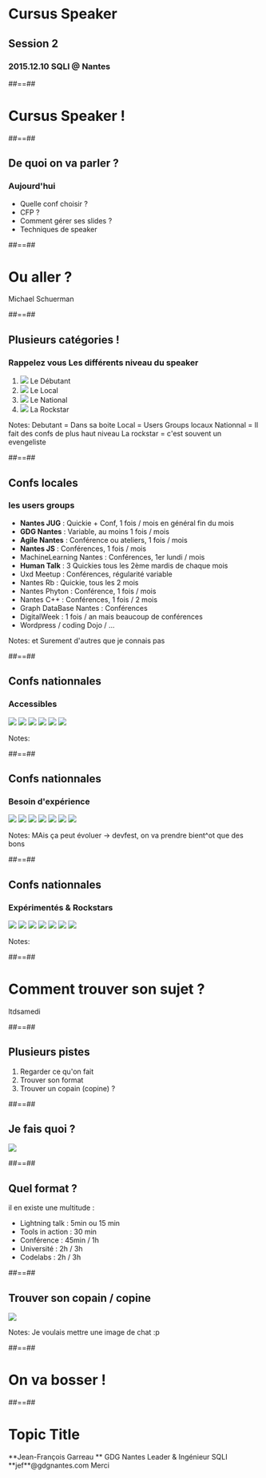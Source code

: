 
<!-- .slide: class="first-slide" -->

# **Cursus Speaker**
## **Session 2**

### 2015.12.10 SQLI @ **Nantes**

##==##

<!-- .slide: class="transition-white" -->

# Cursus Speaker ! 

##==##

## De quoi on va parler ?

### Aujourd'hui 

* Quelle conf choisir ? 
* CFP ?
* Comment gérer ses slides ?
* Techniques de speaker

##==##

<!-- .slide: data-background="/assets/images/choix_conf.jpg" data-state="hidefooter" class="transition" -->

# Ou aller ?

<div class="copyright">Michael Schuerman</div>

##==##


## Plusieurs catégories ! 

### Rappelez vous Les différents niveau du speaker

1. ![](/assets/images/Timide.jpg) <!-- .element: class="h-100" --> Le Débutant
2. ![](/assets/images/francky_trichet.jpg) <!-- .element: class="h-100" --> Le Local
3. ![](/assets/images/ft-l-verou.jpg) <!-- .element: class="h-100" --> Le National
4. ![](/assets/images/musk.jpeg) <!-- .element: class="h-100" --> La Rockstar

Notes:
Debutant = Dans sa boite
Local = Users Groups locaux
Nationnal = Il fait des confs de plus haut niveau
La rockstar = c'est souvent un evengeliste


##==##

## Confs locales 
### les users groups

* **Nantes JUG** : Quickie + Conf, 1 fois / mois en général fin du mois
* **GDG Nantes** : Variable, au moins 1 fois / mois
* **Agile Nantes** : Conférence ou ateliers, 1 fois / mois
* **Nantes JS** : Conférences, 1 fois / mois
* MachineLearning Nantes : Conférences, 1er lundi  / mois
* **Human Talk** : 3 Quickies tous les 2ème mardis de chaque mois
* Uxd Meetup : Conférences, régularité variable
* Nantes Rb : Quickie, tous les 2 mois
* Nantes Phyton : Conférence, 1 fois / mois
* Nantes C++ : Conférences, 1 fois / 2 mois
* Graph DataBase Nantes : Conférences
* DigitalWeek : 1 fois / an mais beaucoup de conférences
* Wordpress / coding Dojo / ...

Notes:
et Surement d'autres que je connais pas

##==##

## Confs nationnales
### Accessibles

![](/assets/images/agiletour2015.png) <!-- .element: class="w-200 float-left" -->
![](/assets/images/breizhcamp.svg) <!-- .element: class="w-200 float-left" -->
![](/assets/images/logo-summercamp.png) <!-- .element: class="w-200 float-left" -->
![](/assets/images/logo-codeurs-en-seine.png) <!-- .element: class="w-200 float-left" -->
![](/assets/images/devfest.png) <!-- .element: class="w-200 float-left" -->
![](/assets/images/rivieraDev.png) <!-- .element: class="w-200 float-left" -->

Notes:

##==##

## Confs nationnales
### Besoin d'expérience

![](/assets/images/devfest.png) <!-- .element: class="w-200 float-left" -->
![](/assets/images/bdxio.png) <!-- .element: class="w-200 float-left" -->
![](/assets/images/logo-parisweb.png) <!-- .element: class="w-200 float-left" -->
![](/assets/images/kiwiparty2-logo.png) <!-- .element: class="w-200 float-left" -->
![](/assets/images/Logo-Web2day.png) <!-- .element: class="w-200 float-left" -->
![](/assets/images/blend_webmix.png) <!-- .element: class="w-200 float-left" -->
![](/assets/images/seocamp.png) <!-- .element: class="w-200 float-left" -->



Notes:
MAis ça peut évoluer -> devfest, on va prendre bient^ot que des bons

##==##

## Confs nationnales
### Expérimentés & Rockstars

![](/assets/images/cropped-DC_Logo.png) <!-- .element: class="w-200 float-left" -->
![](/assets/images/Devoxx-UK-NORMAL.png) <!-- .element: class="w-200 float-left" -->
![](/assets/images/docss-logo.png) <!-- .element: class="w-200 float-left" -->
![](/assets/images/logo-mixit.png) <!-- .element: class="w-200 float-left" -->
![](/assets/images/scalaio_medium.png) <!-- .element: class="w-200 float-left" -->
![](/assets/images/eclipsecon.png) <!-- .element: class="w-200 float-left" -->
![](/assets/images/tedx.png) <!-- .element: class="w-200 float-left" -->


Notes:


##==##

<!-- .slide: data-background="/assets/images/notebook-581128_1280.jpg" data-state="hidefooter" class="transition" -->

# Comment trouver son sujet ?

<div class="copyright">ltdsamedi</div>


##==##

## Plusieurs pistes

1. Regarder ce qu'on fait 
2. Trouver son format <!-- .element: class="fragment" -->
3. Trouver un copain (copine) ? <!-- .element: class="fragment" -->

##==##

## Je fais quoi ?

![](/assets/images/2000px-Gartner_Hype_Cycle.svg.png) <!-- .element: class="w-800 center" -->

##==##

## Quel format ? 

il en existe une multitude : 

* Lightning talk : 5min ou 15 min
* Tools in action : 30 min
* Conférence : 45min / 1h 
* Université : 2h / 3h
* Codelabs : 2h / 3h

##==##

## Trouver son copain / copine

![](/assets/images/real_chatons_amis.jpg) <!-- .element: class="w-800 center" -->

Notes:
Je voulais mettre une image de chat :p

##==##

<!-- .slide: data-background="/assets/images/girl_power_poster_vintage_quote_strength_ultra_3840x2160_hd-wallpaper-1805624.jpg" data-state="hidefooter" class="transition" -->

# On va bosser !


##==##

<!-- .slide: class="last-slide" -->



# <!-- .element: class="topic-title" --> Topic Title 

<!-- .element: class="presenter" --> **Jean-François Garreau  **

<!-- .element: class="work-rule" --> GDG Nantes Leader & Ingénieur SQLI  

<!-- .element: class="email" --> **jef**@gdgnantes.com  

<!-- .element: class="thank-message" --> Merci  
